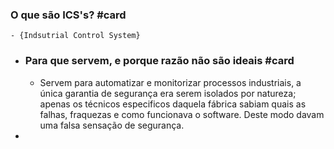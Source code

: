 ### O que são ICS's? #card
	- {Indsutrial Control System}
- ### Para que servem, e porque razão não são ideais #card
	- Servem para automatizar e monitorizar processos industriais, a única garantia de segurança era serem isolados por natureza; apenas os técnicos especificos daquela fábrica sabiam quais as falhas, fraquezas e como funcionava o software. Deste modo davam uma falsa sensação de segurança.
-